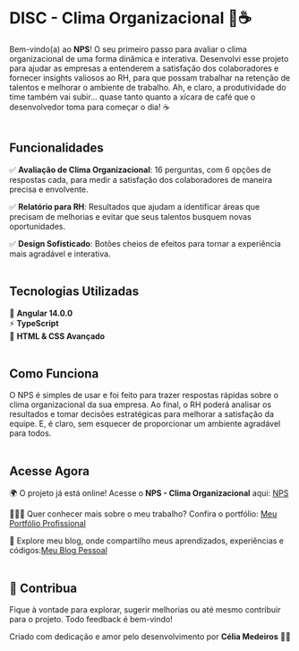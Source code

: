 # DISC - Clima Organizacional 🌟☕️

Bem-vindo(a) ao **NPS**! O seu primeiro passo para avaliar o clima organizacional de uma forma dinâmica e interativa. Desenvolvi esse projeto para ajudar as empresas a entenderem a satisfação dos colaboradores e fornecer insights valiosos ao RH, para que possam trabalhar na retenção de talentos e melhorar o ambiente de trabalho. Ah, e claro, a produtividade do time também vai subir… quase tanto quanto a xícara de café que o desenvolvedor toma para começar o dia! ☕️
<br><br>

## Funcionalidades

✅ **Avaliação de Clima Organizacional**: 16 perguntas, com 6 opções de respostas cada, para medir a satisfação dos colaboradores de maneira precisa e envolvente.

✅ **Relatório para RH**: Resultados que ajudam a identificar áreas que precisam de melhorias e evitar que seus talentos busquem novas oportunidades.

✅ **Design Sofisticado**: Botões cheios de efeitos para tornar a experiência mais agradável e interativa.
<br><br>

## Tecnologias Utilizadas

🚀 **Angular 14.0.0**  
⚡ **TypeScript**  
🎨 **HTML & CSS Avançado** 
<br><br>

## Como Funciona

O NPS é simples de usar e foi feito para trazer respostas rápidas sobre o clima organizacional da sua empresa. Ao final, o RH poderá analisar os resultados e tomar decisões estratégicas para melhorar a satisfação da equipe. E, é claro, sem esquecer de proporcionar um ambiente agradável para todos.
<br><br>

## Acesse Agora

🌍 O projeto já está online! Acesse o **NPS - Clima Organizacional** aqui: [NPS](https://tiexperient-disc.netlify.app/)

👩🏼‍💻 Quer conhecer mais sobre o meu trabalho? Confira o portfólio: [Meu Portfólio Profissional](https://ti-experient.netlify.app/)

📢  Explore meu blog, onde compartilho meus aprendizados, experiências e códigos:[Meu Blog Pessoal](https://tiexperient-blog.netlify.app/) 
<br><br>

## 💪 Contribua

Fique à vontade para explorar, sugerir melhorias ou até mesmo contribuir para o projeto. Todo feedback é bem-vindo!

Criado com dedicação e amor pelo desenvolvimento por **Célia Medeiros** 💛🚀
